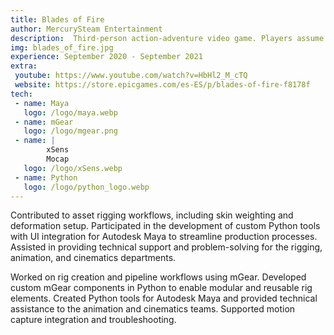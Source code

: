 ```yaml
---
title: Blades of Fire
author: MercurySteam Entertainment
description:  Third-person action-adventure video game. Players assume control of a warrior named Aran de Lira, who wields an ancient hammer allowing him to forge various weapons.
img: blades_of_fire.jpg
experience: September 2020 - September 2021
extra:
 youtube: https://www.youtube.com/watch?v=HbHl2_M_cTQ
 website: https://store.epicgames.com/es-ES/p/blades-of-fire-f8178f
tech:
 - name: Maya
   logo: /logo/maya.webp
 - name: mGear
   logo: /logo/mgear.png
 - name: |
        xSens
        Mocap
   logo: /logo/xSens.webp
 - name: Python
   logo: /logo/python_logo.webp
---
```

Contributed to asset rigging workflows, including skin weighting and deformation setup. Participated in the development of custom Python tools with UI integration for Autodesk Maya to streamline production processes. Assisted in providing technical support and problem-solving for the rigging, animation, and cinematics departments.

Worked on rig creation and pipeline workflows using mGear. Developed custom mGear components in Python to enable modular and reusable rig elements. Created Python tools for Autodesk Maya and provided technical assistance to the animation and cinematics teams. Supported motion capture integration and troubleshooting.
